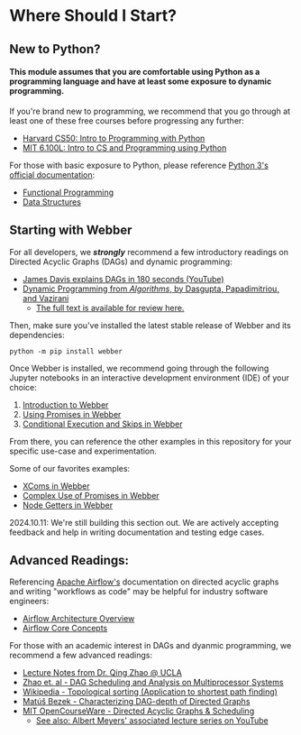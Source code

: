 # Where Should I Start?

## New to Python?

#### This module assumes that you are comfortable using Python as a programming language and have at least some exposure to dynamic programming.

If you're brand new to programming, we recommend that you go through at least one of these free courses before progressing any further:

- [Harvard CS50: Intro to Programming with Python](https://cs50.harvard.edu/python/2022/)
- [MIT 6.100L: Intro to CS and Programming using Python](https://ocw.mit.edu/courses/6-100l-introduction-to-cs-and-programming-using-python-fall-2022/)

For those with basic exposure to Python, please reference [Python 3's official documentation](https://docs.python.org/3/):
- [Functional Programming](https://docs.python.org/3/howto/functional.html)
- [Data Structures](https://docs.python.org/3/tutorial/datastructures.html)

## Starting with Webber

For all developers, we ***strongly*** recommend a few introductory readings on Directed Acyclic Graphs (DAGs) and dynamic programming:

- [James Davis explains DAGs in 180 seconds (YouTube)](https://www.youtube.com/watch?v=Y4hlrkidWQo)
- [Dynamic Programming from *Algorithms*, by Dasgupta, Papadimitriou, and Vazirani](https://people.eecs.berkeley.edu/~vazirani/algorithms/chap6.pdf)
  - [The full text is available for review here.](http://algorithmics.lsi.upc.edu/docs/Dasgupta-Papadimitriou-Vazirani.pdf)

Then, make sure you've installed the latest stable release of Webber and its dependencies:
```
python -m pip install webber
```

Once Webber is installed, we recommend going through the following Jupyter notebooks in an interactive development environment (IDE) of your choice:
1. [Introduction to Webber](./notebooks/webber-intro.ipynb)
2. [Using Promises in Webber](./notebooks/more-dag-tests.ipynb)
3. [Conditional Execution and Skips in Webber](./notebooks/skip-dags.ipynb)

From there, you can reference the other examples in this repository for your specific use-case and experimentation. 

Some of our favorites examples:
- [XComs in Webber](./code/dag_xcoms.py)
- [Complex Use of Promises in Webber](./code/dag_complex.py)
- [Node Getters in Webber](./code/dag_get_nodes.py)

2024.10.11: We're still building this section out. We are actively accepting feedback and help in writing documentation and testing edge cases.

## Advanced Readings:

Referencing [Apache Airflow's](https://airflow.apache.org/docs/apache-airflow/stable/index.html) documentation on directed acyclic graphs and writing "workflows as code" may be helpful for industry software engineers:
- [Airflow Architecture Overview](https://airflow.apache.org/docs/apache-airflow/stable/core-concepts/overview.html)
- [Airflow Core Concepts](https://airflow.apache.org/docs/apache-airflow/stable/core-concepts/dags.html)

For those with an academic interest in DAGs and dyanmic programming, we recommend a few advanced readings:

- [Lecture Notes from Dr. Qing Zhao @ UCLA](http://www.stat.ucla.edu/~zhou/index.html)
- [Zhao et. al - DAG Scheduling and Analysis on Multiprocessor Systems](https://eprints.whiterose.ac.uk/167629/1/rtss2020_dag.pdf)
- [Wikipedia - Topological sorting (Application to shortest path finding)](https://en.wikipedia.org/wiki/Topological_sorting#Application_to_shortest_path_finding)
- [Matúš Bezek - Characterizing DAG-depth of Directed Graphs](https://arxiv.org/pdf/1612.04980)
- [MIT OpenCourseWare - Directed Acyclic Graphs & Scheduling](https://ocw.mit.edu/courses/6-042j-mathematics-for-computer-science-spring-2015/mit6_042js15_session18.pdf)
  - [See also: Albert Meyers' associated lecture series on YouTube](https://www.youtube.com/watch?v=Sdw8_0RDZuw)
